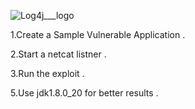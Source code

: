![Log4j___logo](https://user-images.githubusercontent.com/72663288/146245566-79d0edca-ffdb-4fc3-b5b7-a924d13c859d.jpg)

1.Create a Sample Vulnerable Application .

2.Start a netcat listner .

3.Run the exploit . 

5.Use jdk1.8.0_20 for better results .
